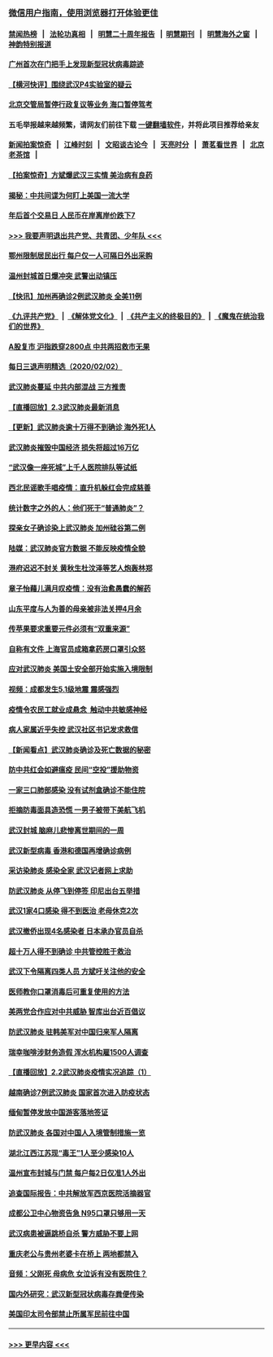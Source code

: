 ### [微信用户指南，使用浏览器打开体验更佳](https://github.com/gfw-breaker/banned-news1/blob/master/indexes/wechat-guide.md?t=0)
#### [禁闻热榜](热点新闻.md?t=0)  &nbsp;&nbsp;|&nbsp;&nbsp; [法轮功真相](https://github.com/gfw-breaker/truth/blob/master/README.md?t=0) &nbsp;&nbsp;|&nbsp;&nbsp; [明慧二十周年报告](https://github.com/gfw-breaker/mh-reports/blob/master/README.md?t=0) &nbsp;&nbsp;|&nbsp;&nbsp;[明慧期刊](https://github.com/gfw-breaker/mh-qikan) &nbsp;&nbsp;|&nbsp;&nbsp; [明慧海外之窗](https://github.com/gfw-breaker/mh-news/blob/master/README.md?t=0) &nbsp;&nbsp;|&nbsp;&nbsp; [神韵特别报道](https://github.com/gfw-breaker/mh-news/blob/master/shenyun.md?t=0)
#### [广州首次在门把手上发现新型冠状病毒踪迹](../pages/nsc413/n11840613.md?t=02031533) 
#### [【横河快评】围绕武汉P4实验室的疑云](../pages/nsc413/n11840494.md?t=02031533) 
#### [北京交管局暂停行政复议等业务 海口暂停驾考](../pages/nsc413/n11840528.md?t=02031533) 
#### 五毛举报越来越频繁，请网友们前往下载 [一键翻墙软件](https://github.com/gfw-breaker/ssr-accounts)，并将此项目推荐给亲友
#### [新闻拍案惊奇](https://github.com/gfw-breaker/banned-news1/blob/master/pages/link4.md) &nbsp;&nbsp;|&nbsp;&nbsp; [江峰时刻](https://github.com/gfw-breaker/banned-news1/blob/master/pages/link4.md) &nbsp;&nbsp;|&nbsp;&nbsp; [文昭谈古论今](https://github.com/gfw-breaker/banned-news1/blob/master/pages/link4.md) &nbsp;&nbsp;|&nbsp;&nbsp; [天亮时分](https://github.com/gfw-breaker/banned-news1/blob/master/pages/link4.md) &nbsp;&nbsp;|&nbsp;&nbsp; [萧茗看世界](https://github.com/gfw-breaker/banned-news1/blob/master/pages/link4.md) &nbsp;&nbsp;|&nbsp;&nbsp; [北京老茶馆](https://github.com/gfw-breaker/banned-news1/blob/master/pages/link4.md) &nbsp;&nbsp;|&nbsp;&nbsp; 
#### [【拍案惊奇】方斌爆武汉三实情 美治病有良药](../pages/nsc413/n11839984.md?t=02031533) 
#### [揭秘：中共间谍为何盯上美国一流大学](../pages/nsc413/n11840270.md?t=02031533) 
#### [年后首个交易日 人民币在岸离岸价跌下7](../pages/nsc413/n11840366.md?t=02031533) 
#### [>>> 我要声明退出共产党、共青团、少年队 <<<](https://github.com/begood0513/goodnews/blob/master/quit/letter.md) 
#### [鄂州限制居民出行 每户仅一人可隔日外出采购](../pages/nsc413/n11839131.md?t=02031533) 
#### [温州封城首日爆冲突 武警出动镇压](../pages/nsc413/n11839881.md?t=02031533) 
#### [【快讯】加州再确诊2例武汉肺炎 全美11例](../pages/nsc413/n11840339.md?t=02031533) 
#### [《九评共产党》](https://github.com/begood0513/9ping.md/blob/master/README.md) &nbsp;|&nbsp; [《解体党文化》](../../../../jtdwh.md/blob/master/README.md)  &nbsp;|&nbsp; [《共产主义的终极目的》](../../../../gczydzjmd.md/blob/master/README.md) &nbsp;|&nbsp; [《魔鬼在统治我们的世界》](../../../../mgztzwmdsj.md/blob/master/README.md) 
#### [A股复市 沪指跌穿2800点 中共两招救市无果](../pages/nsc413/n11839859.md?t=02031533) 
#### [每日三退声明精选（2020/02/02）](../pages/nsc413/n11840257.md?t=02031533) 
#### [武汉肺炎蔓延 中共内部混战 三方推责](../pages/nsc413/n11839612.md?t=02031533) 
#### [【直播回放】2.3武汉肺炎最新消息](../pages/nsc413/n11840124.md?t=02031533) 
#### [【更新】武汉肺炎逾十万得不到确诊 海外死1人](../pages/nsc413/n11801312.md?t=02031533) 
#### [武汉肺炎摧毁中国经济 损失将超过16万亿](../pages/nsc413/n11839723.md?t=02031533) 
#### [“武汉像一座死城”上千人医院排队等试纸](../pages/nsc413/n11839724.md?t=02031533) 
#### [西北民谣歌手唱疫情：直升机躲红会完成慈善](../pages/nsc413/n11839757.md?t=02031533) 
#### [统计数字之外的人：他们死于“普通肺炎”？](../pages/nsc413/n11839788.md?t=02031533) 
#### [探亲女子确诊染上武汉肺炎 加州硅谷第二例](../pages/nsc413/n11839784.md?t=02031533) 
#### [陆媒：武汉肺炎官方数据 不能反映疫情全貌](../pages/nsc413/n11839828.md?t=02031533) 
#### [港府迟迟不封关 黄秋生杜汶泽等艺人炮轰林郑](../pages/nsc413/n11839562.md?t=02031533) 
#### [章子怡藉儿满月叹疫情：没有治愈愚蠢的解药](../pages/nsc413/n11839428.md?t=02031533) 
#### [山东平度与人为善的母亲被非法关押4月余](../pages/nsc413/n11834949.md?t=02031533) 
#### [传苹果要求重要元件必须有“双重来源”](../pages/nsc413/n11839717.md?t=02031533) 
#### [自称有文件 上海官员成箱拿药房口罩引众怒](../pages/nsc413/n11839279.md?t=02031533) 
#### [应对武汉肺炎 美国土安全部开始实施入境限制](../pages/nsc413/n11839729.md?t=02031533) 
#### [视频：成都发生5.1级地震 震感强烈](../pages/nsc413/n11839732.md?t=02031533) 
#### [疫情令农民工就业成悬念  触动中共敏感神经](../pages/nsc413/n11839625.md?t=02031533) 
#### [病人家属近乎失控 武汉社区书记发求救信](../pages/nsc413/n11839621.md?t=02031533) 
#### [【新闻看点】武汉肺炎确诊及死亡数据的秘密](../pages/nsc413/n11839539.md?t=02031533) 
#### [防中共红会如避瘟疫 民间“空投”援助物资](../pages/nsc413/n11839313.md?t=02031533) 
#### [一家三口肺部感染 没有试剂盒确诊不能住院](../pages/nsc413/n11839581.md?t=02031533) 
#### [拒摘防毒面具造恐慌 一男子被带下美航飞机](../pages/nsc413/n11839455.md?t=02031533) 
#### [武汉封城 脑麻儿悲惨离世期间的一周](../pages/nsc413/n11839378.md?t=02031533) 
#### [武汉新型病毒 香港和德国再增确诊病例](../pages/nsc413/n11839381.md?t=02031533) 
#### [采访染肺炎 感染全家 武汉记者网上求助](../pages/nsc413/n11839411.md?t=02031533) 
#### [防武汉肺炎 从停飞到停签 印尼出台五举措](../pages/nsc413/n11839282.md?t=02031533) 
#### [武汉1家4口感染 得不到医治 老母休克2次](../pages/nsc413/n11839277.md?t=02031533) 
#### [武汉撤侨出现4名感染者 日本承办官员自杀](../pages/nsc413/n11839044.md?t=02031533) 
#### [超十万人得不到确诊 中共管控胜于救治](../pages/nsc413/n11838462.md?t=02031533) 
#### [武汉下令隔离四类人员 方斌吁关注他的安全](../pages/nsc413/n11838878.md?t=02031533) 
#### [医师教你口罩消毒后可重复使用的方法](../pages/nsc413/n11839225.md?t=02031533) 
#### [美两党合作应对中共威胁 智库出台近百倡议](../pages/nsc413/n11838437.md?t=02031533) 
#### [防武汉肺炎 驻韩美军对中国归来军人隔离](../pages/nsc413/n11838970.md?t=02031533) 
#### [瑞幸咖啡涉财务造假 浑水机构雇1500人调查](../pages/nsc413/n11838486.md?t=02031533) 
#### [【直播回放】2.2武汉肺炎疫情实况追踪（1）](../pages/nsc413/n11838871.md?t=02031533) 
#### [越南确诊7例武汉肺炎 国家首次进入防疫状态](../pages/nsc413/n11838860.md?t=02031533) 
#### [缅甸暂停发放中国游客落地签证](../pages/nsc413/n11838730.md?t=02031533) 
#### [防武汉肺炎 各国对中国人入境管制措施一览](../pages/nsc413/n11838726.md?t=02031533) 
#### [湖北江西江苏现“毒王”1人至少感染10人](../pages/nsc413/n11838670.md?t=02031533) 
#### [温州宣布封城与门禁 每户每2日仅准1人外出](../pages/nsc413/n11838748.md?t=02031533) 
#### [追查国际报告：中共解放军西京医院活摘器官](../pages/nsc413/n11838359.md?t=02031533) 
#### [成都公卫中心物资告急 N95口罩只够用一天](../pages/nsc413/n11834896.md?t=02031533) 
#### [武汉病患被逼跳桥自杀 警方威胁不要上网](../pages/nsc413/n11838521.md?t=02031533) 
#### [重庆老公与贵州老婆卡在桥上 两地都禁入](../pages/nsc413/n11838677.md?t=02031533) 
#### [音频：父刚死 母病危 女泣诉有没有医院住？](../pages/nsc413/n11838501.md?t=02031533) 
#### [国内外研究：武汉新型冠状病毒存粪便传染](../pages/nsc413/n11838353.md?t=02031533) 
#### [美国印太司令部禁止所属军民前往中国](../pages/nsc413/n11838418.md?t=02031533) 

----
#### [ >>> 更早内容 <<< ](../indexes/nsc413-earlier.md)
